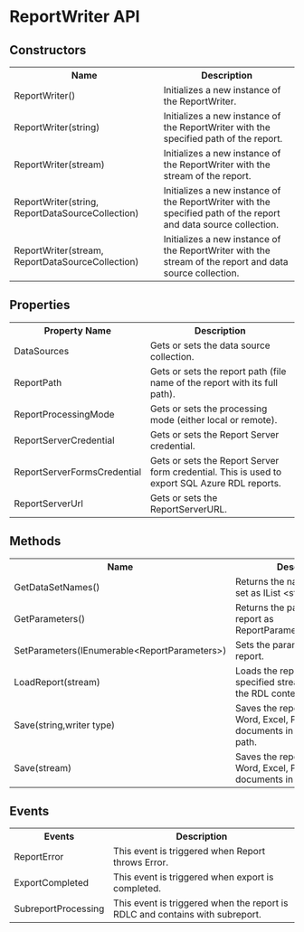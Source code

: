 # ReportWriter API

## Constructors

<table>
<tr>
<th>
Name</th><th>
Description</th></tr>
<tr>
<td>
ReportWriter()</td><td>
Initializes a new instance of the ReportWriter.</td></tr>
<tr>
<td>
ReportWriter(string)</td><td>
Initializes a new instance of the ReportWriter with the specified path of the report.</td></tr>
<tr>
<td>
ReportWriter(stream)</td><td>
Initializes a new instance of the ReportWriter with the stream of the report.</td></tr>
<tr>
<td>
ReportWriter(string, ReportDataSourceCollection)</td><td>
Initializes a new instance of the ReportWriter with the specified path of the report and data source collection.</td></tr>
<tr>
<td>
ReportWriter(stream, ReportDataSourceCollection)</td><td>
Initializes a new instance of the ReportWriter with the stream of the report and data source collection.</td></tr>
</table>

## Properties

<table>
<tr>
<th>
Property Name</th><th>
Description </th></tr>
<tr>
<td>
DataSources</td><td>
Gets or sets the data source collection.</td></tr>
<tr>
<td>
ReportPath</td><td>
Gets or sets the report path (file name of the report with its full path).</td></tr>
<tr>
<td>
ReportProcessingMode</td><td>
Gets or sets the processing mode (either local or remote).</td></tr>
<tr>
<td>
ReportServerCredential</td><td>
Gets or sets the Report Server credential.</td></tr>
<tr>
<td>
ReportServerFormsCredential</td><td>
Gets or sets the Report Server form credential. This is used to export SQL Azure RDL reports.</td></tr>
<tr>
<td>
ReportServerUrl</td><td>
Gets or sets the ReportServerURL.</td></tr>
</table>

## Methods

<table>
<tr>
<th>
Name</th><th>
Description</th></tr>
<tr>
<td>
GetDataSetNames()</td><td>
Returns the names of the data set as IList &lt;string&gt;.</td></tr>
<tr>
<td>
GetParameters()</td><td>
Returns the parameters of the report as ReportParameterInfoCollection.</td></tr>
<tr>
<td>
SetParameters(IEnumerable&lt;ReportParameters&gt;)</td><td>
Sets the parameters of the report.</td></tr>
<tr>
<td>
LoadReport(stream)</td><td>
Loads the report with the specified stream that contains the RDL contents.</td></tr>
<tr>
<td>
Save(string,writer type)</td><td>
Saves the report as a PDF, Word, Excel, PPT and HTML documents in the mentioned path.</td></tr>
<tr>
<td>
Save(stream)</td><td>
Saves the report as a PDF, Word, Excel, PPT and HTML documents in the stream.</td></tr>
</table>

## Events

<table>
<tr><th>
Events</th><th>
Description </th></tr>
<tr><td>
ReportError</td><td>
This event is triggered when Report throws Error.</td></tr>
<tr><td>
ExportCompleted</td><td>
This event is triggered when export is completed.</td></tr>
<tr><td>
SubreportProcessing</td><td>
This event is triggered when the report is RDLC and contains with subreport.</td></tr>
</table>